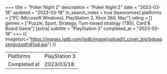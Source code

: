 +++
title = "Poker Night 2"
description = "Poker Night 2"
date = "2023-03-18"
updated = "2023-03-18"
in_search_index = true
[taxonomies]
platforms = ["PC (Microsoft Windows), PlayStation 3, Xbox 360, Mac"]
rating = []
genres = ["Puzzle, Sport, Strategy, Turn-based strategy (TBS), Card & Board Game"]
[extra]
subtitle = "PlayStation 3"
completed_at = "2023-03-18"
+++
{{ image(src="https://images.igdb.com/igdb/image/upload/t_cover_big/bdoqqyprgivzxqfn61qd.jpg") }}

|              |            |
| ------------ | ---------- |
| Platforms    | PlayStation 3 |
| Completed at | 2023/03/18 |

